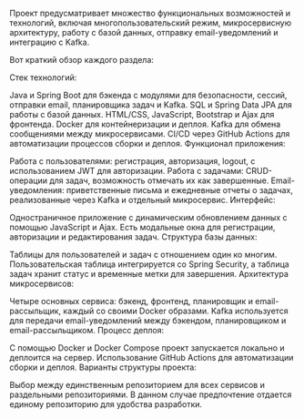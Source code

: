Проект предусматривает множество функциональных возможностей и технологий, включая многопользовательский режим, микросервисную архитектуру, работу с базой данных, отправку email-уведомлений и интеграцию с Kafka.

Вот краткий обзор каждого раздела:

Стек технологий:

Java и Spring Boot для бэкенда с модулями для безопасности, сессий, отправки email, планировщика задач и Kafka.
SQL и Spring Data JPA для работы с базой данных.
HTML/CSS, JavaScript, Bootstrap и Ajax для фронтенда.
Docker для контейнеризации и деплоя.
Kafka для обмена сообщениями между микросервисами.
CI/CD через GitHub Actions для автоматизации процессов сборки и деплоя.
Функционал приложения:

Работа с пользователями: регистрация, авторизация, logout, с использованием JWT для авторизации.
Работа с задачами: CRUD-операции для задач, возможность отмечать их как завершенные.
Email-уведомления: приветственные письма и ежедневные отчеты о задачах, реализованные через Kafka и отдельный микросервис.
Интерфейс:

Одностраничное приложение с динамическим обновлением данных с помощью JavaScript и Ajax. Есть модальные окна для регистрации, авторизации и редактирования задач.
Структура базы данных:

Таблицы для пользователей и задач с отношением один ко многим. Пользовательская таблица интегрируется со Spring Security, а таблица задач хранит статус и временные метки для завершения.
Архитектура микросервисов:

Четыре основных сервиса: бэкенд, фронтенд, планировщик и email-рассыльщик, каждый со своими Docker образами.
Kafka используется для передачи email-уведомлений между бэкендом, планировщиком и email-рассыльщиком.
Процесс деплоя:

С помощью Docker и Docker Compose проект запускается локально и деплоится на сервер.
Использование GitHub Actions для автоматизации сборки и деплоя.
Варианты структуры проекта:

Выбор между единственным репозиторием для всех сервисов и раздельными репозиториями. В данном случае предпочтение отдается единому репозиторию для удобства разработки.
